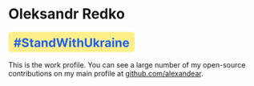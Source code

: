# Oleksandr Redko

[![Stand With Ukraine](https://raw.githubusercontent.com/vshymanskyy/StandWithUkraine/main/badges/StandWithUkraine.svg)](https://stand-with-ukraine.pp.ua)

This is the work profile. You can see a large number of my open-source contributions on my main profile at [github.com/alexandear](https://github.com/alexandear).

